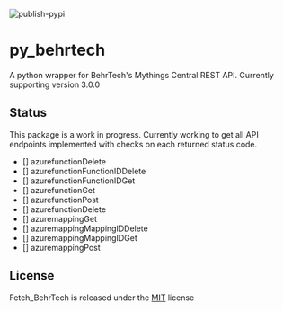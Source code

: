 
![publish-pypi](https://github.com/matthewashley1/Fetch_BehrTech/workflows/publish-pypi/badge.svg)

# py_behrtech

A python wrapper for BehrTech's Mythings Central REST API. Currently supporting version 3.0.0

## Status

This package is a work in progress. Currently working to get all API endpoints implemented with checks on each returned status code.

- [] azurefunctionDelete
- [] azurefunctionFunctionIDDelete
- [] azurefunctionFunctionIDGet
- [] azurefunctionGet
- [] azurefunctionPost
- [] azurefunctionDelete
- [] azuremappingGet
- [] azuremappingMappingIDDelete
- [] azuremappingMappingIDGet
- [] azuremappingPost

## License

Fetch_BehrTech is released under the [MIT](https://opensource.org/licenses/MIT) license
